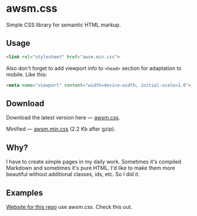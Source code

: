 # awsm.css

Simple CSS library for semantic HTML markup.

## Usage

```html
<link rel="stylesheet" href="awsm.min.css">
```

Also don't forget to add viewport info to `<head>` section for adaptation to mobile. Like this:

```html
<meta name="viewport" content="width=device-width, initial-scale=1.0">
```

## Download

Download the latest version here — [awsm.css](https://raw.githubusercontent.com/igoradamenko/awsm.css/1.0/example/css/awsm.css).

Minified — [awsm.min.css](https://raw.githubusercontent.com/igoradamenko/awsm.css/1.0/example/css/awsm.min.css) (2.2 Kb after gzip).

## Why?

I have to create simple pages in my daily work. Sometimes it's compiled Markdown and sometimes it's pure HTML. I'd like to make them more beautiful without additional classes, ids, etc. So I did it.

## Examples

[Website for this repo](https://igoradamenko.github.io/awsm.css/) use awsm.css. Check this out.